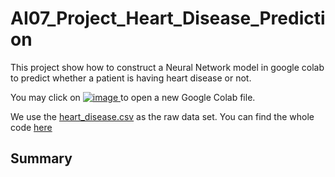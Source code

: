 # AI07_Project_Heart_Disease_Prediction

This project show how to construct a Neural Network model in google colab to predict whether a patient is having heart disease or not.

You may click on [![image](https://user-images.githubusercontent.com/108325848/180697976-7db0c631-5842-47eb-bda3-aa398e4048e2.png)
](https://colab.research.google.com/?utm_source=scs-index) to open a new Google Colab file. 

We use the [heart_disease.csv](heart_disease.csv) as the raw data set.
You can find the whole code [here](https://colab.research.google.com/drive/1UBavWuPHAuDjxr5M8N5wjGck5J8FT3c7)

## Summary

